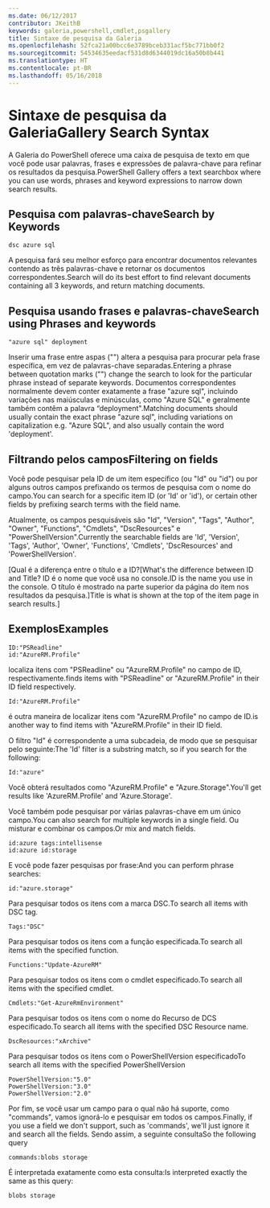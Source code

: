 ```yaml
---
ms.date: 06/12/2017
contributor: JKeithB
keywords: galeria,powershell,cmdlet,psgallery
title: Sintaxe de pesquisa da Galeria
ms.openlocfilehash: 52fca21a00bcc6e3789bceb331acf5bc771bb0f2
ms.sourcegitcommit: 54534635eedacf531d8d6344019dc16a50b8b441
ms.translationtype: HT
ms.contentlocale: pt-BR
ms.lasthandoff: 05/16/2018
---
```

# <a name="gallery-search-syntax"></a><span data-ttu-id="83151-103">Sintaxe de pesquisa da Galeria</span><span class="sxs-lookup"><span data-stu-id="83151-103">Gallery Search Syntax</span></span>

<span data-ttu-id="83151-104">A Galeria do PowerShell oferece uma caixa de pesquisa de texto em que você pode usar palavras, frases e expressões de palavra-chave para refinar os resultados da pesquisa.</span><span class="sxs-lookup"><span data-stu-id="83151-104">PowerShell Gallery offers a text searchbox where you can use words, phrases and keyword expressions to narrow down search results.</span></span>

## <a name="search-by-keywords"></a><span data-ttu-id="83151-105">Pesquisa com palavras-chave</span><span class="sxs-lookup"><span data-stu-id="83151-105">Search by Keywords</span></span>

    dsc azure sql

<span data-ttu-id="83151-106">A pesquisa fará seu melhor esforço para encontrar documentos relevantes contendo as três palavras-chave e retornar os documentos correspondentes.</span><span class="sxs-lookup"><span data-stu-id="83151-106">Search will do its best effort to find relevant documents containing all 3 keywords, and return matching documents.</span></span>

## <a name="search-using-phrases-and-keywords"></a><span data-ttu-id="83151-107">Pesquisa usando frases e palavras-chave</span><span class="sxs-lookup"><span data-stu-id="83151-107">Search using Phrases and keywords</span></span>

    "azure sql" deployment

<span data-ttu-id="83151-108">Inserir uma frase entre aspas ("") altera a pesquisa para procurar pela frase específica, em vez de palavras-chave separadas.</span><span class="sxs-lookup"><span data-stu-id="83151-108">Entering a phrase between quotation marks ("") change the search to look for the particular phrase instead of separate keywords.</span></span>
<span data-ttu-id="83151-109">Documentos correspondentes normalmente devem conter exatamente a frase "azure sql", incluindo variações nas maiúsculas e minúsculas, como "Azure SQL" e geralmente também contêm a palavra “deployment".</span><span class="sxs-lookup"><span data-stu-id="83151-109">Matching documents should usually contain the exact phrase "azure sql", including variations on capitalization e.g. "Azure SQL", and also usually contain the word 'deployment'.</span></span>

## <a name="filtering-on-fields"></a><span data-ttu-id="83151-110">Filtrando pelos campos</span><span class="sxs-lookup"><span data-stu-id="83151-110">Filtering on fields</span></span>

<span data-ttu-id="83151-111">Você pode pesquisar pela ID de um item específico (ou "Id" ou "id") ou por alguns outros campos prefixando os termos de pesquisa com o nome do campo.</span><span class="sxs-lookup"><span data-stu-id="83151-111">You can search for a specific item ID (or 'Id' or 'id'), or certain other fields by prefixing search terms with the field name.</span></span>

<span data-ttu-id="83151-112">Atualmente, os campos pesquisáveis são "Id", "Version", "Tags", "Author", "Owner", "Functions", "Cmdlets", "DscResources" e "PowerShellVersion".</span><span class="sxs-lookup"><span data-stu-id="83151-112">Currently the searchable fields are 'Id', 'Version', 'Tags', 'Author', 'Owner', 'Functions', 'Cmdlets', 'DscResources' and 'PowerShellVersion'.</span></span>

<span data-ttu-id="83151-113">[Qual é a diferença entre o título e a ID?</span><span class="sxs-lookup"><span data-stu-id="83151-113">[What's the difference between ID and Title?</span></span> <span data-ttu-id="83151-114">ID é o nome que você usa no console.</span><span class="sxs-lookup"><span data-stu-id="83151-114">ID is the name you use in the console.</span></span> <span data-ttu-id="83151-115">O título é mostrado na parte superior da página do item nos resultados da pesquisa.]</span><span class="sxs-lookup"><span data-stu-id="83151-115">Title is what is shown at the top of the item page in search results.]</span></span>

## <a name="examples"></a><span data-ttu-id="83151-116">Exemplos</span><span class="sxs-lookup"><span data-stu-id="83151-116">Examples</span></span>

    ID:"PSReadline"
    id:"AzureRM.Profile"

<span data-ttu-id="83151-117">localiza itens com "PSReadline" ou "AzureRM.Profile" no campo de ID, respectivamente.</span><span class="sxs-lookup"><span data-stu-id="83151-117">finds items with "PSReadline" or "AzureRM.Profile" in their ID field respectively.</span></span>

    Id:"AzureRM.Profile"

<span data-ttu-id="83151-118">é outra maneira de localizar itens com "AzureRM.Profile" no campo de ID.</span><span class="sxs-lookup"><span data-stu-id="83151-118">is another way to find items with "AzureRM.Profile" in their ID field.</span></span>

<span data-ttu-id="83151-119">O filtro "Id" é correspondente a uma subcadeia, de modo que se pesquisar pelo seguinte:</span><span class="sxs-lookup"><span data-stu-id="83151-119">The 'Id' filter is a substring match, so if you search for the following:</span></span>

    Id:"azure"

<span data-ttu-id="83151-120">Você obterá resultados como "AzureRM.Profile" e "Azure.Storage".</span><span class="sxs-lookup"><span data-stu-id="83151-120">You'll get results like 'AzureRM.Profile' and 'Azure.Storage'.</span></span>

<span data-ttu-id="83151-121">Você também pode pesquisar por várias palavras-chave em um único campo.</span><span class="sxs-lookup"><span data-stu-id="83151-121">You can also search for multiple keywords in a single field.</span></span> <span data-ttu-id="83151-122">Ou misturar e combinar os campos.</span><span class="sxs-lookup"><span data-stu-id="83151-122">Or mix and match fields.</span></span>

    id:azure tags:intellisense
    id:azure id:storage

<span data-ttu-id="83151-123">E você pode fazer pesquisas por frase:</span><span class="sxs-lookup"><span data-stu-id="83151-123">And you can perform phrase searches:</span></span>

    id:"azure.storage"


<span data-ttu-id="83151-124">Para pesquisar todos os itens com a marca DSC.</span><span class="sxs-lookup"><span data-stu-id="83151-124">To search all items with DSC tag.</span></span>

    Tags:"DSC"

<span data-ttu-id="83151-125">Para pesquisar todos os itens com a função especificada.</span><span class="sxs-lookup"><span data-stu-id="83151-125">To search all items with the specified function.</span></span>

    Functions:"Update-AzureRM"

<span data-ttu-id="83151-126">Para pesquisar todos os itens com o cmdlet especificado.</span><span class="sxs-lookup"><span data-stu-id="83151-126">To search all items with the specified cmdlet.</span></span>

    Cmdlets:"Get-AzureRmEnvironment"

<span data-ttu-id="83151-127">Para pesquisar todos os itens com o nome do Recurso de DCS especificado.</span><span class="sxs-lookup"><span data-stu-id="83151-127">To search all items with the specified DSC Resource name.</span></span>

    DscResources:"xArchive"

<span data-ttu-id="83151-128">Para pesquisar todos os itens com o PowerShellVersion especificado</span><span class="sxs-lookup"><span data-stu-id="83151-128">To search all items with the specified PowerShellVersion</span></span>

    PowerShellVersion:"5.0"
    PowerShellVersion:"3.0"
    PowerShellVersion:"2.0"


<span data-ttu-id="83151-129">Por fim, se você usar um campo para o qual não há suporte, como "commands", vamos ignorá-lo e pesquisar em todos os campos.</span><span class="sxs-lookup"><span data-stu-id="83151-129">Finally, if you use a field we don't support, such as 'commands', we'll just ignore it and search all the fields.</span></span> <span data-ttu-id="83151-130">Sendo assim, a seguinte consulta</span><span class="sxs-lookup"><span data-stu-id="83151-130">So the following query</span></span>

    commands:blobs storage

<span data-ttu-id="83151-131">É interpretada exatamente como esta consulta:</span><span class="sxs-lookup"><span data-stu-id="83151-131">Is interpreted exactly the same as this query:</span></span>

    blobs storage
